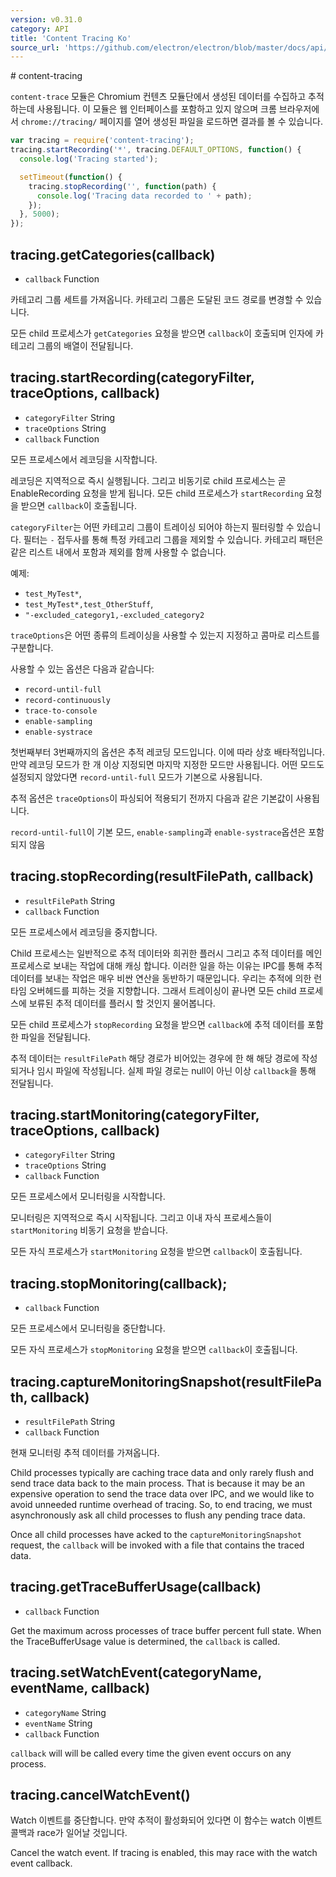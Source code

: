 ```yaml
---
version: v0.31.0
category: API
title: 'Content Tracing Ko'
source_url: 'https://github.com/electron/electron/blob/master/docs/api/content-tracing-ko.md'
---
```


﻿# content-tracing

`content-trace` 모듈은 Chromium 컨텐츠 모듈단에서 생성된 데이터를 수집하고 추적하는데 사용됩니다.
이 모듈은 웹 인터페이스를 포함하고 있지 않으며 크롬 브라우저에서 `chrome://tracing/` 페이지를 열어 생성된 파일을 로드하면 결과를 볼 수 있습니다.

```javascript
var tracing = require('content-tracing');
tracing.startRecording('*', tracing.DEFAULT_OPTIONS, function() {
  console.log('Tracing started');

  setTimeout(function() {
    tracing.stopRecording('', function(path) {
      console.log('Tracing data recorded to ' + path);
    });
  }, 5000);
});
```

## tracing.getCategories(callback)

* `callback` Function

카테고리 그룹 세트를 가져옵니다. 카테고리 그룹은 도달된 코드 경로를 변경할 수 있습니다.

모든 child 프로세스가 `getCategories` 요청을 받으면 `callback`이 호출되며 인자에 카테고리 그룹의 배열이 전달됩니다.

## tracing.startRecording(categoryFilter, traceOptions, callback)

* `categoryFilter` String
* `traceOptions` String
* `callback` Function

모든 프로세스에서 레코딩을 시작합니다.

레코딩은 지역적으로 즉시 실행됩니다. 그리고 비동기로 child 프로세스는 곧 EnableRecording 요청을 받게 됩니다.
모든 child 프로세스가 `startRecording` 요청을 받으면 `callback`이 호출됩니다.

`categoryFilter`는 어떤 카테고리 그룹이 트레이싱 되어야 하는지 필터링할 수 있습니다.
필터는 `-` 접두사를 통해 특정 카테고리 그룹을 제외할 수 있습니다.
카테고리 패턴은 같은 리스트 내에서 포함과 제외를 함께 사용할 수 없습니다.

예제:

* `test_MyTest*`,
* `test_MyTest*,test_OtherStuff`,
* `"-excluded_category1,-excluded_category2`

`traceOptions`은 어떤 종류의 트레이싱을 사용할 수 있는지 지정하고 콤마로 리스트를 구분합니다.

사용할 수 있는 옵션은 다음과 같습니다:

* `record-until-full`
* `record-continuously`
* `trace-to-console`
* `enable-sampling`
* `enable-systrace`

첫번째부터 3번째까지의 옵션은 추적 레코딩 모드입니다. 이에 따라 상호 배타적입니다.
만약 레코딩 모드가 한 개 이상 지정되면 마지막 지정한 모드만 사용됩니다.
어떤 모드도 설정되지 않았다면 `record-until-full` 모드가 기본으로 사용됩니다.

추적 옵션은 `traceOptions`이 파싱되어 적용되기 전까지 다음과 같은 기본값이 사용됩니다.

`record-until-full`이 기본 모드, `enable-sampling`과 `enable-systrace`옵션은 포함되지 않음

## tracing.stopRecording(resultFilePath, callback)

* `resultFilePath` String
* `callback` Function

모든 프로세스에서 레코딩을 중지합니다.

Child 프로세스는 일반적으로 추적 데이터와 희귀한 플러시 그리고 추적 데이터를 메인 프로세스로 보내는 작업에 대해 캐싱 합니다.
이러한 일을 하는 이유는 IPC를 통해 추적 데이터를 보내는 작업은 매우 비싼 연산을 동반하기 때문입니다.
우리는 추적에 의한 런타임 오버헤드를 피하는 것을 지향합니다.
그래서 트레이싱이 끝나면 모든 child 프로세스에 보류된 추적 데이터를 플러시 할 것인지 물어봅니다.

모든 child 프로세스가 `stopRecording` 요청을 받으면 `callback`에 추적 데이터를 포함한 파일을 전달됩니다.

추적 데이터는 `resultFilePath` 해당 경로가 비어있는 경우에 한 해 해당 경로에 작성되거나 임시 파일에 작성됩니다.
실제 파일 경로는 null이 아닌 이상 `callback`을 통해 전달됩니다.

## tracing.startMonitoring(categoryFilter, traceOptions, callback)

* `categoryFilter` String
* `traceOptions` String
* `callback` Function

모든 프로세스에서 모니터링을 시작합니다.

모니터링은 지역적으로 즉시 시작됩니다. 그리고 이내 자식 프로세스들이 `startMonitoring` 비동기 요청을 받습니다.

모든 자식 프로세스가 `startMonitoring` 요청을 받으면 `callback`이 호출됩니다.

## tracing.stopMonitoring(callback);

* `callback` Function

모든 프로세스에서 모니터링을 중단합니다.

모든 자식 프로세스가 `stopMonitoring` 요청을 받으면 `callback`이 호출됩니다.

## tracing.captureMonitoringSnapshot(resultFilePath, callback)

* `resultFilePath` String
* `callback` Function

현재 모니터링 추적 데이터를 가져옵니다.

Child processes typically are caching trace data and only rarely flush and send
trace data back to the main process. That is because it may be an expensive
operation to send the trace data over IPC, and we would like to avoid unneeded
runtime overhead of tracing. So, to end tracing, we must asynchronously ask all
child processes to flush any pending trace data.

Once all child processes have acked to the `captureMonitoringSnapshot` request,
the `callback` will be invoked with a file that contains the traced data.

## tracing.getTraceBufferUsage(callback)

* `callback` Function

Get the maximum across processes of trace buffer percent full state. When the
TraceBufferUsage value is determined, the `callback` is called.

## tracing.setWatchEvent(categoryName, eventName, callback)

* `categoryName` String
* `eventName` String
* `callback` Function

`callback` will will be called every time the given event occurs on any
process.

## tracing.cancelWatchEvent()

Watch 이벤트를 중단합니다. 만약 추적이 활성화되어 있다면 이 함수는 watch 이벤트 콜백과 race가 일어날 것입니다.

Cancel the watch event. If tracing is enabled, this may race with the watch event callback.
